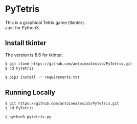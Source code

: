 # PyTetris

This is a graphical Tetris game (tkinter).  
Just for Python3.

## Install tkinter

The version is 8.6 for tkinter.

```sh
$ git clone https://github.com/antoinealexisb/PyTetris.git
$ cd PyTetris

$ pip3 install -r requirements.txt

```

## Running Locally

```sh
$ git https://github.com/antoinealexisb/PyTetris.git
$ cd PyTetris

$ python3 pytetris.py
```
